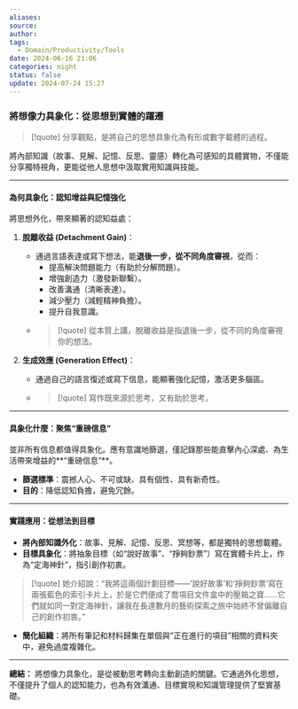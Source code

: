 ```yaml
---
aliases:
source:
author:
tags:
  - Domain/Productivity/Tools
date: 2024-06-16 21:06
categories: night
status: false
update: 2024-07-24 15:27
---
```

### 將想像力具象化：從思想到實體的躍遷

> [!quote]
> 分享觀點，是將自己的思想具象化為有形或數字載體的過程。

將內部知識（故事、見解、記憶、反思、靈感）轉化為可感知的具體實物，不僅能分享獨特視角，更能從他人思想中汲取實用知識與技能。

---

#### 為何具象化：認知增益與記憶強化

將思想外化，帶來顯著的認知益處：

1.  **脫離收益 (Detachment Gain)**：
    *   通過言語表達或寫下想法，能**退後一步，從不同角度審視**，從而：
        *   提高解決問題能力（有助於分解問題）。
        *   增強創造力（激發新聯繫）。
        *   改善溝通（清晰表達）。
        *   減少壓力（減輕精神負擔）。
        *   提升自我意識。
    *   > [!quote]
        > 從本質上講，脫離收益是指退後一步，從不同的角度審視你的想法。

2.  **生成效應 (Generation Effect)**：
    *   通過自己的語言復述或寫下信息，能顯著強化記憶，激活更多腦區。
    *   > [!quote]
        > 寫作既來源於思考，又有助於思考。

---

#### 具象化什麼：聚焦“重磅信息”

並非所有信息都值得具象化。應有意識地篩選，僅記錄那些能直擊內心深處、為生活帶來增益的**“重磅信息”**。

*   **篩選標準**：震撼人心、不可或缺、具有個性、具有新奇性。
*   **目的**：降低認知負擔，避免冗餘。

---

#### 實踐應用：從想法到目標

*   **將內部知識外化**：故事、見解、記憶、反思、冥想等，都是獨特的思想載體。
*   **目標具象化**：將抽象目標（如“說好故事”、“掙夠鈔票”）寫在實體卡片上，作為“定海神針”，指引創作初衷。

> [!quote]
> 她介紹說：“我將這兩個計劃目標——‘說好故事’和‘掙夠鈔票’寫在兩張藍色的索引卡片上，於是它們便成了喬項目文件盒中的壓箱之寶……它們就如同一對定海神針，讓我在長達數月的藝術探索之旅中始終不曾偏離自己的創作初衷。”
*   **簡化組織**：將所有筆記和材料歸集在單個與“正在進行的項目”相關的資料夾中，避免過度複雜化。

---

**總結：**
將想像力具象化，是從被動思考轉向主動創造的關鍵。它通過外化思想，不僅提升了個人的認知能力，也為有效溝通、目標實現和知識管理提供了堅實基礎。